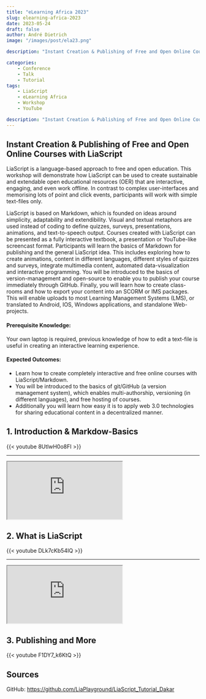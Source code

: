 ```yaml
---
title: "eLearning Africa 2023"
slug: elearning-africa-2023
date: 2023-05-24
draft: false
author: André Dietrich
image: "/images/post/ela23.png"

description: "Instant Creation & Publishing of Free and Open Online Courses with LiaScript"

categories: 
    - Conference
    - Talk
    - Tutorial
tags: 
    - LiaScript
    - eLearning Africa
    - Workshop
    - YouTube

description: "Instant Creation & Publishing of Free and Open Online Courses with LiaScript"
---
```


## Instant Creation & Publishing of Free and Open Online Courses with LiaScript

LiaScript is a language-based approach to free and open education. This workshop will demonstrate how LiaScript can be used to create sustainable and extendable open educational resources (OER) that are interactive, engaging, and even work offline. In contrast to complex user-interfaces and memorising lots of point and click events, participants will work with simple text-files only.

LiaScript is based on Markdown, which is founded on ideas around simplicity, adaptability and extendibility. Visual and textual metaphors are used instead of coding to define quizzes, surveys, presentations, animations, and text-to-speech output. Courses created with LiaScript can be presented as a fully interactive textbook, a presentation or YouTube-like screencast format. Participants will learn the basics of Markdown for publishing and the general LiaScript idea. This includes exploring how to create animations, content in different languages, different styles of quizzes and surveys, integrate multimedia content, automated data-visualization and interactive programming. You will be introduced to the basics of version-management and open-source to enable you to publish your course immediately through GitHub. Finally, you will learn how to create class-rooms and how to export your content into an SCORM or IMS packages. This will enable uploads to most Learning Management Systems (LMS), or translated to Android, IOS, Windows applications, and standalone Web-projects.

#### Prerequisite Knowledge:

Your own laptop is required, previous knowledge of how to edit a text-file is useful in creating an interactive learning experience.

#### Expected Outcomes:

- Learn how to create completely interactive and free online courses with LiaScript/Markdown.
- You will be introduced to the basics of git/GitHub (a version management system), which enables multi-authorship, versioning (in different languages), and free hosting of courses.
- Additionally you will learn how easy it is to apply web 3.0 technologies for sharing educational content in a decentralized manner.


## 1. Introduction & Markdow-Basics


{{< youtube 8UtlwH0o8FI >}}

---

<iframe loading="lazy" class="liveeditor" src="https://liascript.github.io/LiveEditor/?/show/file/https://raw.githubusercontent.com/LiaPlayground/LiaScript_Tutorial_Dakar/main/02_Tutorial.md"></iframe>


## 2. What is LiaScript

{{< youtube DLk7cKb54IQ >}}

---

<iframe loading="lazy" class="liveeditor" src="https://liascript.github.io/LiveEditor/?/show/file/https://raw.githubusercontent.com/LiaPlayground/LiaScript_Tutorial_Dakar/main/03_GitHub.md"></iframe>

## 3. Publishing and More

{{< youtube F1DY7_k6KtQ >}}


## Sources

GitHub: https://github.com/LiaPlayground/LiaScript_Tutorial_Dakar